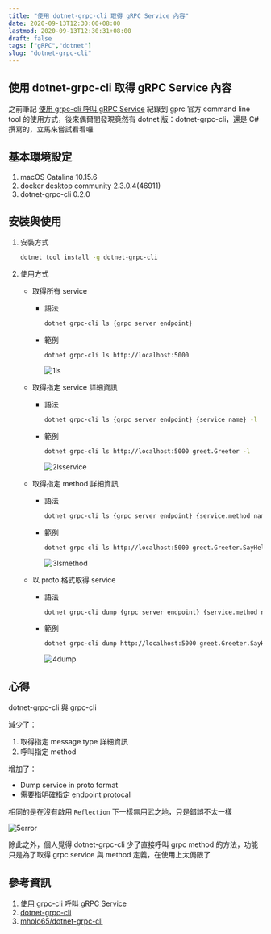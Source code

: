 ```yaml
---
title: "使用 dotnet-grpc-cli 取得 gRPC Service 內容"
date: 2020-09-13T12:30:00+08:00
lastmod: 2020-09-13T12:30:31+08:00
draft: false
tags: ["gRPC","dotnet"]
slug: "dotnet-grpc-cli"
---
```


## 使用 dotnet-grpc-cli 取得 gRPC Service 內容

之前筆記 [使用 grpc-cli 呼叫 gRPC Service](https://blog.yowko.com/grpc-cli/) 紀錄到 gprc 官方 command line tool 的使用方式，後來偶爾間發現竟然有 dotnet 版：dotnet-grpc-cli，還是 C# 撰寫的，立馬來嘗試看看囉

## 基本環境設定

1. macOS Catalina 10.15.6
2. docker desktop community 2.3.0.4(46911)
3. dotnet-grpc-cli 0.2.0

## 安裝與使用

1. 安裝方式

    ```bash
    dotnet tool install -g dotnet-grpc-cli
    ```

2. 使用方式

    - 取得所有 service

        - 語法

            ```bash
            dotnet grpc-cli ls {grpc server endpoint}
            ```

        - 範例

            ```bash
            dotnet grpc-cli ls http://localhost:5000
            ```

            ![1ls](https://user-images.githubusercontent.com/3851540/93022064-6a85f280-f619-11ea-86ad-00f52baa0f65.png)

    - 取得指定 service 詳細資訊

        - 語法

            ```bash
            dotnet grpc-cli ls {grpc server endpoint} {service name} -l
            ```

        - 範例

            ```bash
            dotnet grpc-cli ls http://localhost:5000 greet.Greeter -l
            ```

            ![2lsservice](https://user-images.githubusercontent.com/3851540/93022066-6bb71f80-f619-11ea-9482-d8939ef36693.png)

    - 取得指定 method 詳細資訊

        - 語法

            ```bash
            dotnet grpc-cli ls {grpc server endpoint} {service.method name} -l
            ```

        - 範例

            ```bash
            dotnet grpc-cli ls http://localhost:5000 greet.Greeter.SayHello -l
            ```

            ![3lsmethod](https://user-images.githubusercontent.com/3851540/93022068-6c4fb600-f619-11ea-8ac5-ef6ad9dec3c9.png)

    - 以 proto 格式取得 service

        - 語法

            ```bash
            dotnet grpc-cli dump {grpc server endpoint} {service.method name}
            ```

        - 範例

            ```bash
            dotnet grpc-cli dump http://localhost:5000 greet.Greeter.SayHello
            ```

            ![4dump](https://user-images.githubusercontent.com/3851540/93022070-6ce84c80-f619-11ea-9cf9-d7fc5b3e6ef6.png)

## 心得

dotnet-grpc-cli 與 grpc-cli 

減少了：

1. 取得指定 message type 詳細資訊
2. 呼叫指定 method

增加了：

- Dump service in proto format
- 需要指明確指定 endpoint protocal

相同的是在沒有啟用 `Reflection` 下一樣無用武之地，只是錯誤不太一樣

![5error](https://user-images.githubusercontent.com/3851540/93022071-6d80e300-f619-11ea-8ee5-83f911f613ba.png)

除此之外，個人覺得 dotnet-grpc-cli 少了直接呼叫 grpc method 的方法，功能只是為了取得 grpc service 與 method 定義，在使用上太侷限了

## 參考資訊

1. [使用 grpc-cli 呼叫 gRPC Service](https://blog.yowko.com/grpc-cli/)
2. [dotnet-grpc-cli](https://www.nuget.org/packages/dotnet-grpc-cli/)
3. [mholo65/dotnet-grpc-cli](https://github.com/mholo65/dotnet-grpc-cli)
